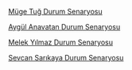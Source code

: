 
[Müge Tuğ Durum Senaryosu](./Müge-Tug-Senaryolar.md)

[Aygül Anavatan Durum Senaryosu](./aygul-anavatan-Senaryolar.md)

[Melek Yılmaz Durum Senaryosu](./Melek-Yilmaz-Senaryolar.md)

[Sevcan Sarıkaya Durum Senaryosu](./sevcan-sarikaya-Senaryolar.md)

